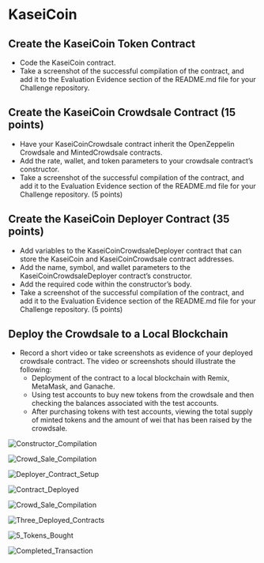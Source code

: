 # KaseiCoin

## Create the KaseiCoin Token Contract


- Code the KaseiCoin contract. 
- Take a screenshot of the successful compilation of the contract, and add it to the Evaluation Evidence section of the README.md file for your Challenge repository.



## Create the KaseiCoin Crowdsale Contract (15 points)

- Have your KaseiCoinCrowdsale contract inherit the OpenZeppelin Crowdsale and MintedCrowdsale contracts. 
- Add the rate, wallet, and token parameters to your crowdsale contract’s constructor. 
- Take a screenshot of the successful compilation of the contract, and add it to the Evaluation Evidence section of the README.md file for your Challenge repository. (5 points)



## Create the KaseiCoin Deployer Contract (35 points)

- Add variables to the KaseiCoinCrowdsaleDeployer contract that can store the KaseiCoin and KaseiCoinCrowdsale contract addresses. 
- Add the name, symbol, and wallet parameters to the KaseiCoinCrowdsaleDeployer contract’s constructor.
- Add the required code within the constructor’s body.
- Take a screenshot of the successful compilation of the contract, and add it to the Evaluation Evidence section of the README.md file for your Challenge repository. (5 points)



## Deploy the Crowdsale to a Local Blockchain 

- Record a short video or take screenshots as evidence of your deployed crowdsale contract. The video or screenshots should illustrate the following: 
    - Deployment of the contract to a local blockchain with Remix, MetaMask, and Ganache.
    - Using test accounts to buy new tokens from the crowdsale and then checking the balances associated with the test accounts.
    - After purchasing tokens with test accounts, viewing the total supply of minted tokens and the amount of wei that has been raised by the crowdsale.

![Constructor_Compilation](https://github.com/schroeds20055/Module21_Challenge/blob/main/Evaluation%20Evidence/Constructor_Compilation.png "Constructor_Compilation")

![Crowd_Sale_Compilation](https://github.com/schroeds20055/Module21_Challenge/blob/main/Evaluation%20Evidence/Crowd_Sale_Compilation.png "Crowd_Sale_Compilation")

![Deployer_Contract_Setup](https://github.com/schroeds20055/Module21_Challenge/blob/main/Evaluation%20Evidence/Deployer_Contract_Setup.png "Deployer_Contract_Setup")

![Contract_Deployed](https://github.com/schroeds20055/Module21_Challenge/blob/main/Evaluation%20Evidence/Contract_Deployed.png "Contract_Deployed")

![Crowd_Sale_Compilation](https://github.com/schroeds20055/Module21_Challenge/blob/main/Evaluation%20Evidence/Crowd_Sale_Compilation.png "Crowd_Sale_Compilation")

![Three_Deployed_Contracts](https://github.com/schroeds20055/Module21_Challenge/blob/main/Evaluation%20Evidence/Three_Deployed_Contracts.png "Three_Deployed_Contracts")

![5_Tokens_Bought](https://github.com/schroeds20055/Module21_Challenge/blob/main/Evaluation%20Evidence/5_Tokens_Bought.png "5_Tokens_Bought")

![Completed_Transaction](https://github.com/schroeds20055/Module21_Challenge/blob/main/Evaluation%20Evidence/Completed_Transaction.png "Completed_Transaction")